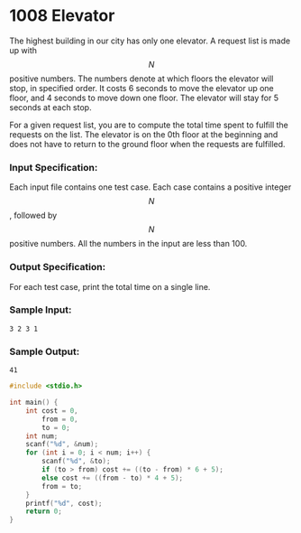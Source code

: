 # 1008 Elevator
The highest building in our city has only one elevator. A request list is made up with $$N$$ positive numbers. The numbers denote at which floors the elevator will stop, in specified order. It costs 6 seconds to move the elevator up one floor, and 4 seconds to move down one floor. The elevator will stay for 5 seconds at each stop.

For a given request list, you are to compute the total time spent to fulfill the requests on the list. The elevator is on the 0th floor at the beginning and does not have to return to the ground floor when the requests are fulfilled.


### Input Specification:

Each input file contains one test case. Each case contains a positive integer $$N$$, followed by $$N$$ positive numbers. All the numbers in the input are less than 100.


### Output Specification:

For each test case, print the total time on a single line. 

### Sample Input:
```in
3 2 3 1
```

### Sample Output:
```out
41
```

```cpp
#include <stdio.h>

int main() {
	int cost = 0,
		from = 0,
		to = 0;
	int num;
	scanf("%d", &num);
	for (int i = 0; i < num; i++) {
		scanf("%d", &to);
		if (to > from) cost += ((to - from) * 6 + 5);
		else cost += ((from - to) * 4 + 5);
		from = to;
	}
	printf("%d", cost);
	return 0;
}
```